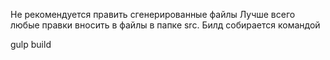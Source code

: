 Не рекомендуется править сгенерированные файлы
Лучше всего любые правки вносить в файлы в папке src. Билд собирается командой

gulp build